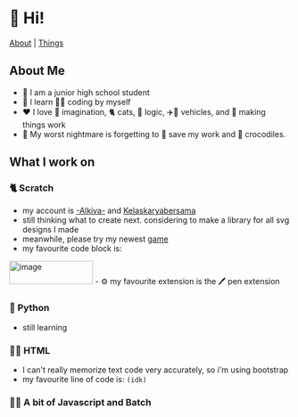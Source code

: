 # 👋 Hi!

<a href="#about-me">About</a> |
<a href="#what-i-work-on"> Things </a>

<!--
**AlkivaAdiarsa/AlkivaAdiarsa** is a ✨ _special_ ✨ repository because its `README.md` (this file) appears on your GitHub profile.
-->

## About Me
  
 - 🏫 I am a junior high school student
 - 📖 I learn 👨‍💻 coding by myself
 - ❤️ I love 💭 imagination, 🐈 cats, 🧩 logic, ✈️🚗 vehicles, and 🔧 making things work
 - 👻 My worst nightmare is forgetting to 📁 save my work and 🐊 crocodiles.


## What I work on

### 🐈 Scratch
- my account is [-Alkiva-](https://scratch.mit.edu/users/-Alkiva-) and [Kelaskaryabersama](https://scratch.mit.edu/users/kelaskaryabersama)
- still thinking what to create next. considering to make a library for all svg designs I made
- meanwhile, please try my newest [game](https://alkivaadiarsa.github.io/greenscratch.html)
- my favourite code block is:
<img width="150" height="42" alt="image" src="https://github.com/user-attachments/assets/41ca9690-f0db-48f3-af4d-3c9801aaea31" />
- ⚙️ my favourite extension is the 🖊️ pen extension


### 🐍 Python
- still learning


### 👨‍💻 HTML
 - I can't really memorize text code very accurately, so i'm using bootstrap
 - my favourite line of code is: ``` (idk) ```

### 👨‍💻 A bit of Javascript and Batch
  

